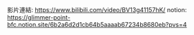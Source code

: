 影片連結: https://www.bilibili.com/video/BV13g41157hK/
notion: https://glimmer-point-bfc.notion.site/6b2a6d2d1cb64b5aaaab67234b8680eb?pvs=4
